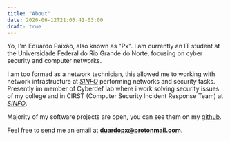 ```yaml
---
title: "About"
date: 2020-06-12T21:05:41-03:00
draft: true
---
```


Yo, I'm Eduardo Paixão, also known as "Px". I am currently an IT student at the Universidade Federal do Rio Grande do Norte, focusing on cyber security and computer networks. 

I am too formad as a network technician, this allowed me to working with network infrastructure at [*SINFO*](https://info.ufrn.br/) performing networks and security tasks. Presently im member of Cyberdef lab where i work solving security issues of my college and in CIRST (Computer Security Incident Response Team) at [*SINFO*](https://info.ufrn.br/).

Majority of my software projects are open, you can see them on my [github](https://github.com/duardopx/).

Feel free to send me an email at **duardopx@protonmail.com**.

